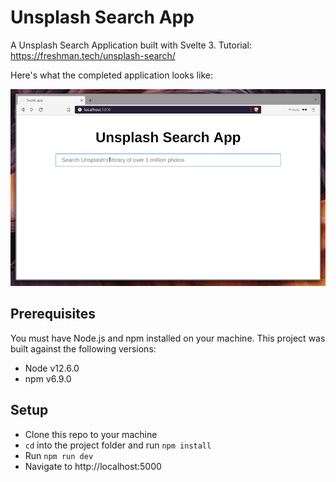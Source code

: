 # Unsplash Search App

A Unsplash Search Application built with Svelte 3. Tutorial: https://freshman.tech/unsplash-search/

Here's what the completed application looks like:

![demo](https://github.com/freshman-tech/unsplash-search-starter-files/blob/master/demo.gif)


## Prerequisites

You must have Node.js and npm installed on your machine. This project was built against the following versions:

- Node v12.6.0
- npm v6.9.0

## Setup

- Clone this repo to your machine
- `cd` into the project folder and run `npm install`
- Run `npm run dev`
- Navigate to http://localhost:5000

